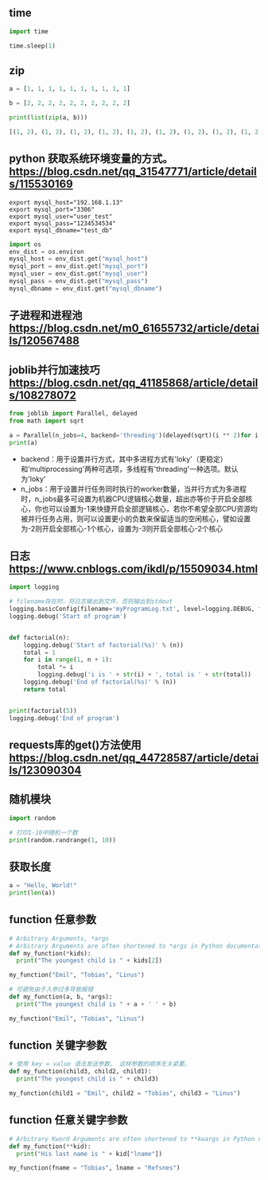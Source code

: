 ## time

```python
import time

time.sleep(1)
```

## zip

```python
a = [1, 1, 1, 1, 1, 1, 1, 1, 1, 1]

b = [2, 2, 2, 2, 2, 2, 2, 2, 2, 2]

print(list(zip(a, b)))

[(1, 2), (1, 2), (1, 2), (1, 2), (1, 2), (1, 2), (1, 2), (1, 2), (1, 2), (1, 2)]
```

## python 获取系统环境变量的方式。https://blog.csdn.net/qq_31547771/article/details/115530169
```shell
export mysql_host="192.168.1.13"
export mysql_port="3306"
export mysql_user="user_test"
export mysql_pass="1234534534"
export mysql_dbname="test_db"
```

```python
import os
env_dist = os.environ
mysql_host = env_dist.get("mysql_host")
mysql_port = env_dist.get("mysql_port")
mysql_user = env_dist.get("mysql_user")
mysql_pass = env_dist.get("mysql_pass")
mysql_dbname = env_dist.get("mysql_dbname")
```

## 子进程和进程池 https://blog.csdn.net/m0_61655732/article/details/120567488

## joblib并行加速技巧 https://blog.csdn.net/qq_41185868/article/details/108278072
```python
from joblib import Parallel, delayed
from math import sqrt

a = Parallel(n_jobs=4, backend='threading')(delayed(sqrt)(i ** 2)for i in list(range(10)))
print(a)
```
- backend：用于设置并行方式，其中多进程方式有'loky'（更稳定）和'multiprocessing'两种可选项，多线程有'threading'一种选项。默认为'loky'
- n_jobs：用于设置并行任务同时执行的worker数量，当并行方式为多进程时，n_jobs最多可设置为机器CPU逻辑核心数量，超出亦等价于开启全部核心，你也可以设置为-1来快捷开启全部逻辑核心，若你不希望全部CPU资源均被并行任务占用，则可以设置更小的负数来保留适当的空闲核心，譬如设置为-2则开启全部核心-1个核心，设置为-3则开启全部核心-2个核心


## 日志 https://www.cnblogs.com/ikdl/p/15509034.html

```python
import logging

# filename存在时，将日志输出到文件，否则输出到stdout
logging.basicConfig(filename='myProgramLog.txt', level=logging.DEBUG, format=' %(asctime)s - %(levelname)s - %(message)s')
logging.debug('Start of program')


def factorial(n):
    logging.debug('Start of factorial(%s)' % (n))
    total = 1
    for i in range(1, n + 1):
        total *= i
        logging.debug('i is ' + str(i) + ', total is ' + str(total))
    logging.debug('End of factorial(%s)' % (n))
    return total


print(factorial(5))
logging.debug('End of program')


```


## requests库的get()方法使用 https://blog.csdn.net/qq_44728587/article/details/123090304

## 随机模块

```python
import random

# 打印1-10中随机一个数
print(random.randrange(1, 10))

```

## 获取长度
```python
a = "Hello, World!"
print(len(a))
```

## function 任意参数
```python
# Arbitrary Arguments, *args
# Arbitrary Arguments are often shortened to *args in Python documentations.
def my_function(*kids):
  print("The youngest child is " + kids[2])

my_function("Emil", "Tobias", "Linus")

# 可避免由于入参过多导致报错
def my_function(a, b, *args):
  print("The youngest child is " + a + ' ' + b)

my_function("Emil", "Tobias", "Linus")

```

## function 关键字参数
```python
# 使用 key = value 语法发送参数。 这样参数的顺序无关紧要。
def my_function(child3, child2, child1):
  print("The youngest child is " + child3)

my_function(child1 = "Emil", child2 = "Tobias", child3 = "Linus")
```


## function 任意关键字参数
```python
# Arbitrary Kword Arguments are often shortened to **kwargs in Python documentations.
def my_function(**kid):
  print("His last name is " + kid["lname"])

my_function(fname = "Tobias", lname = "Refsnes")
```





















